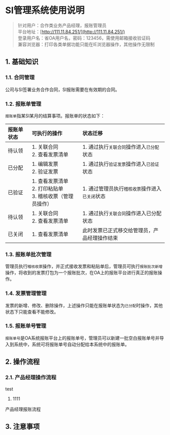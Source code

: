 # SI管理系统使用说明  

> 针对用户：合作类业务产品经理，报账管理员  
> 平台地址：[http://111.11.84.251/](http://111.11.84.251/)  
> 登录用户名：省OA用户名，密码：123456，需使用邮箱接收验证码  
> 兼容浏览器：打印各类单据功能只能在IE浏览器操作，其他操作无限制  

## 1. 基础知识  

### 1.1. 合同管理  
公司与SI签署业务合作合同，SI报账需要在有效期的合同。  

### 1.2. 报账单管理  
`报账单`指某SI某月的结算事项。报账单的状态如下：  

| 报账单状态  | 可执行的操作 | 状态迁移 |  
|:---------- |:----------- |:------- |  
| 待认领 | 1. 关联合同<br>2. 查看发票清单 | 1. 通过执行`关联合同`操作进入`已分配`状态 |  
| 已分配 | 1. 编辑发票<br>2. 验证发票 | 1. 通过执行`验证发票`操作进入`已验证`状态 |  
| 已验证 | 1. 查看发票清单<br>2. 打印粘贴单<br>3. 稽核收票（管理员操作） | 1. 通过管理员执行`稽核收票`操作进入`已关闭`状态 |  
| 待认领 | 1. 关联合同<br>2. 查看发票清单 | 1. 通过执行`关联合同`操作进入已分配状态 |  
| 已关闭 | 1. 查看发票清单 | 此时发票已正式移交给管理员，产品经理操作结束 |  

### 1.3. 报账单批次管理  
管理员执行`稽核收票`操作，并正式接收发票和粘贴单后，管理员可执行`报账批次新增`操作，将收到的发票打包为一个报账批次，在OA上的报账平台进行真正的报账操作。  

### 1.4. 发票管理管理  
发票的新增、修改、删除操作，上述操作只能在报账单状态为`已分配`时操作，其他状态下只能查看不能修改。  

### 1.5. 报账单号管理
`报账单号`是OA系统报账平台上的报账单号，管理员可以新建一批空白报账单号并导入到系统中，系统可将报账单号自动分配给本系统中的报账单。

## 2. 操作流程  

### 2.1.  产品经理操作流程  
test

1. 1111

产品经理报账流程

## 3. 注意事项  
